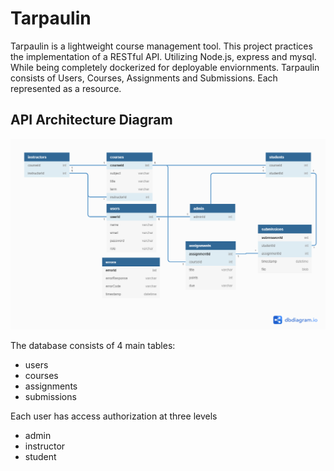 # Tarpaulin

Tarpaulin is a lightweight course management tool. This project practices the implementation of a RESTful API. Utilizing Node.js, express and mysql. While being completely dockerized for deployable enviornments. Tarpaulin consists of Users, Courses, Assignments and Submissions. Each represented as a resource. 

## API Architecture Diagram

![](projimages/database.png)

The database consists of 4 main tables:
* users
* courses
* assignments
* submissions

Each user has access authorization at three levels
* admin
* instructor
* student